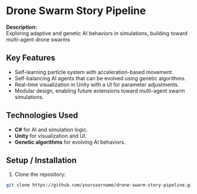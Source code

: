 # Drone Swarm Story Pipeline

**Description:**  
Exploring adaptive and genetic AI behaviors in simulations, building toward multi-agent drone swarms


## Key Features
- Self-learning particle system with acceleration-based movement.
- Self-balancing AI agents that can be evolved using genetic algorithms.
- Real-time visualization in Unity with a UI for parameter adjustments.
- Modular design, enabling future extensions toward multi-agent swarm simulations.

## Technologies Used
- **C#** for AI and simulation logic.
- **Unity** for visualization and UI.
- **Genetic algorithms** for evolving AI behaviors.

## Setup / Installation
1. Clone the repository:
```bash
git clone https://github.com/yourusername/drone-swarm-story-pipeline.git
